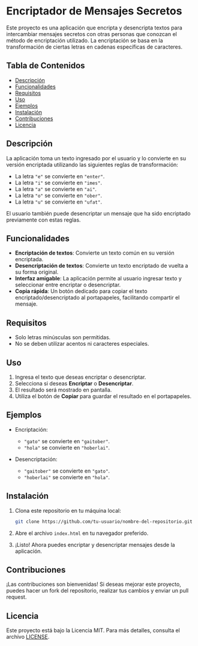 # Encriptador de Mensajes Secretos

Este proyecto es una aplicación que encripta y desencripta textos para intercambiar mensajes secretos con otras personas que conozcan el método de encriptación utilizado. La encriptación se basa en la transformación de ciertas letras en cadenas específicas de caracteres.

## Tabla de Contenidos

- [Descripción](#descripción)
- [Funcionalidades](#funcionalidades)
- [Requisitos](#requisitos)
- [Uso](#uso)
- [Ejemplos](#ejemplos)
- [Instalación](#instalación)
- [Contribuciones](#contribuciones)
- [Licencia](#licencia)

## Descripción

La aplicación toma un texto ingresado por el usuario y lo convierte en su versión encriptada utilizando las siguientes reglas de transformación:

- La letra `"e"` se convierte en `"enter"`.
- La letra `"i"` se convierte en `"imes"`.
- La letra `"a"` se convierte en `"ai"`.
- La letra `"o"` se convierte en `"ober"`.
- La letra `"u"` se convierte en `"ufat"`.

El usuario también puede desencriptar un mensaje que ha sido encriptado previamente con estas reglas.

## Funcionalidades

- **Encriptación de textos**: Convierte un texto común en su versión encriptada.
- **Desencriptación de textos**: Convierte un texto encriptado de vuelta a su forma original.
- **Interfaz amigable**: La aplicación permite al usuario ingresar texto y seleccionar entre encriptar o desencriptar.
- **Copia rápida**: Un botón dedicado para copiar el texto encriptado/desencriptado al portapapeles, facilitando compartir el mensaje.

## Requisitos

- Solo letras minúsculas son permitidas.
- No se deben utilizar acentos ni caracteres especiales.

## Uso

1. Ingresa el texto que deseas encriptar o desencriptar.
2. Selecciona si deseas **Encriptar** o **Desencriptar**.
3. El resultado será mostrado en pantalla.
4. Utiliza el botón de **Copiar** para guardar el resultado en el portapapeles.

## Ejemplos

- Encriptación:
  - `"gato"` se convierte en `"gaitober"`.
  - `"hola"` se convierte en `"hoberlai"`.

- Desencriptación:
  - `"gaitober"` se convierte en `"gato"`.
  - `"hoberlai"` se convierte en `"hola"`.

## Instalación

1. Clona este repositorio en tu máquina local:

    ```bash
    git clone https://github.com/tu-usuario/nombre-del-repositorio.git
    ```

2. Abre el archivo `index.html` en tu navegador preferido.

3. ¡Listo! Ahora puedes encriptar y desencriptar mensajes desde la aplicación.

## Contribuciones

¡Las contribuciones son bienvenidas! Si deseas mejorar este proyecto, puedes hacer un fork del repositorio, realizar tus cambios y enviar un pull request.

## Licencia

Este proyecto está bajo la Licencia MIT. Para más detalles, consulta el archivo [LICENSE](LICENSE).

